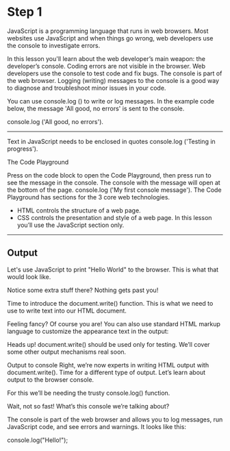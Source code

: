 # Step 1 #
JavaScript is a programming language that runs in web browsers. Most websites use JavaScript and when things go wrong, web developers use the console to investigate errors.

In this lesson you'll learn about the web developer’s main weapon: the developer’s console.
Coding errors are not visible in the browser. Web developers use the console to test code and fix bugs.
The console is part of the web browser. Logging (writing) messages to the console is a good way to diagnose and troubleshoot minor issues in your code.

You can use console.log () to write or log messages. In the example code below, the message 'All good, no errors' is sent to the console.

console.log ('All good, no errors').

---
Text in JavaScript needs to be enclosed in quotes
console.log ('Testing in progress').

The Code Playground

Press on the code block to open the Code Playground, then press run to see the message in the console. The console with the message will open at the bottom of the page.
console.log ('My first console message').
The Code Playground has sections for the 3 core web technologies.
- HTML controls the structure of a web page.
- CSS controls the presentation and style of a web page.
In this lesson you’ll use the JavaScript section only.

---
## Output ##

Let's use JavaScript to print "Hello World" to the browser. This is what that would look like.
<script> 
  
document.write("Hello World!"); 
  
</script> 
Notice some extra stuff there? Nothing gets past you!

Time to introduce the document.write() function. This is what we need to use to write text into our HTML document.

Feeling fancy? Of course you are! You can also use standard HTML markup language to customize the appearance text in the output:

<script> 
document. write ( "<h1>Hello World!</h1>" ); 
</script>
Heads up!
document.write() should be used only for testing. We’ll cover some other output mechanisms real soon.

Output to console
Right, we’re now experts in writing HTML output with document.write().
Time for a different type of output. Let’s learn about output to the browser console.

For this we’ll be needing the trusty console.log() function.

Wait, not so fast! What’s this console we’re talking about?

The console is part of the web browser and allows you to log messages, run JavaScript code, and see errors and warnings.
It looks like this:

console.log("Hello!"); 




